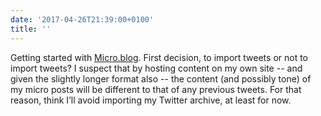 ```yaml
---
date: '2017-04-26T21:39:00+0100'
title: ''
---
```

Getting started with [Micro.blog](https://micro.blog). First decision, to import tweets or not to import tweets? I suspect that by hosting content on my own site -- and given the slightly longer format also -- the content (and possibly tone) of my micro posts will be different to that of any previous tweets. For that reason, think I’ll avoid importing my Twitter archive, at least for now.
